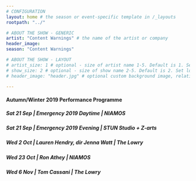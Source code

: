 ```yaml
---
# CONFIGURATION
layout: home # the season or event-specific template in /_layouts
rootpath: "../"

# ABOUT THE SHOW - GENERIC
artist: "Content Warnings" # the name of the artist or company
header_image:   
season: "Content Warnings" 

# ABOUT THE SHOW - LAYOUT
# artist_size: 1 # optional - size of artist name 1-5. Default is 1. Set longer names to lower values
# show_size: 2 # optional - size of show name 2-5. Default is 2. Set longer names to lower values
# header_image: "header.jpg" # optional custom background image, relative to current page

---
```

#### Autumn/Winter 2019 Performance Programme
##### Sat 21 Sep | Emergency 2019 Daytime | NIAMOS
##### Sat 21 Sep | Emergency 2019 Evening | STUN Studio + Z-arts
##### Wed 2 Oct | Lauren Hendry, dir Jenna Watt | The Lowry
##### Wed 23 Oct | Ron Athey | NIAMOS
##### Wed 6 Nov | Tom Cassani | The Lowry
